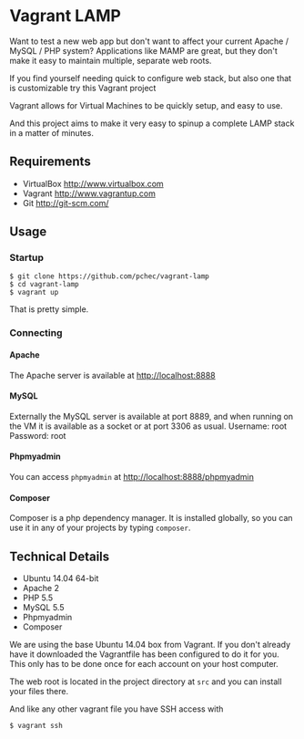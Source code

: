 Vagrant LAMP
============

Want to test a new web app but don't want to affect your current Apache / MySQL / PHP system?
Applications like MAMP are great, but they don't make it easy to maintain multiple, separate
web roots.

If you find yourself needing quick to configure web stack, but also one that is customizable try this Vagrant project

Vagrant allows for Virtual Machines to be quickly setup, and easy to use.

And this project aims to make it very easy to spinup a complete LAMP stack in a matter of minutes.

Requirements
------------
* VirtualBox <http://www.virtualbox.com>
* Vagrant <http://www.vagrantup.com>
* Git <http://git-scm.com/>

Usage
-----

### Startup
	$ git clone https://github.com/pchec/vagrant-lamp
	$ cd vagrant-lamp
	$ vagrant up

That is pretty simple.

### Connecting

#### Apache
The Apache server is available at <http://localhost:8888>

#### MySQL
Externally the MySQL server is available at port 8889, and when running on the VM it is available as a socket or at port 3306 as usual.
Username: root
Password: root

#### Phpmyadmin
You can access `phpmyadmin` at <http://localhost:8888/phpmyadmin>

#### Composer
Composer is a php dependency manager. It is installed globally, so you can use it in any of your projects by typing `composer`.

Technical Details
-----------------
* Ubuntu 14.04 64-bit
* Apache 2
* PHP 5.5
* MySQL 5.5
* Phpmyadmin
* Composer

We are using the base Ubuntu 14.04 box from Vagrant. If you don't already have it downloaded
the Vagrantfile has been configured to do it for you. This only has to be done once
for each account on your host computer.

The web root is located in the project directory at `src` and you can install your files there.

And like any other vagrant file you have SSH access with

	$ vagrant ssh
